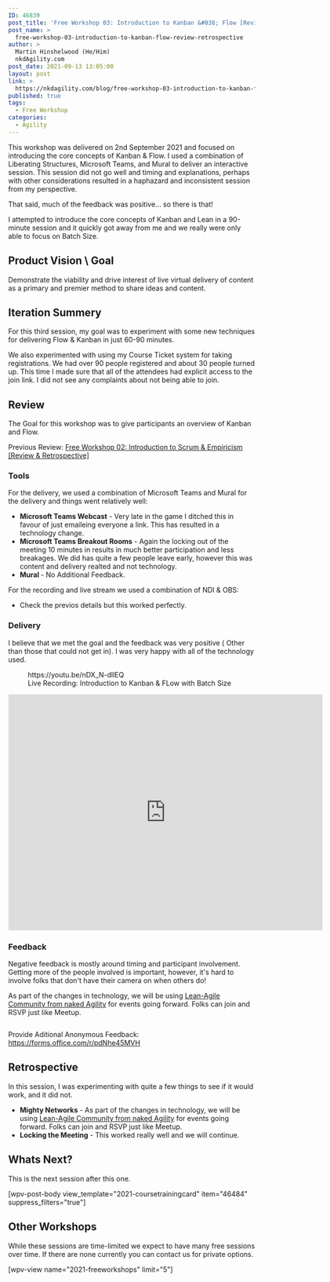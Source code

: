 ```yaml
---
ID: 46839
post_title: 'Free Workshop 03: Introduction to Kanban &#038; Flow [Review &#038; Retrospective]'
post_name: >
  free-workshop-03-introduction-to-kanban-flow-review-retrospective
author: >
  Martin Hinshelwood (He/Him)
  nkdAgility.com
post_date: 2021-09-13 13:05:00
layout: post
link: >
  https://nkdagility.com/blog/free-workshop-03-introduction-to-kanban-flow-review-retrospective/
published: true
tags:
  - Free Workshop
categories:
  - Agility
---
```

<!-- wp:paragraph {"dynamicAttributes":{"toolsetDSVersion":"230000"}} -->
<p>This workshop was delivered on 2nd September 2021 and focused on introducing the core concepts of Kanban &amp; Flow. I used a combination of Liberating Structures, Microsoft Teams, and Mural to deliver an interactive session. This session did not go well and timing and explanations, perhaps with other considerations resulted in a haphazard and inconsistent session from my perspective.</p>
<!-- /wp:paragraph -->

<!-- wp:paragraph {"dynamicAttributes":{"toolsetDSVersion":"230000"}} -->
<p>That said, much of the feedback was positive... so there is that!</p>
<!-- /wp:paragraph -->

<!-- wp:paragraph {"dynamicAttributes":{"toolsetDSVersion":"230000"}} -->
<p></p>
<!-- /wp:paragraph -->

<!-- wp:paragraph {"dynamicAttributes":{"toolsetDSVersion":"230000"}} -->
<p>I attempted to introduce the core concepts of Kanban and Lean in a 90-minute session and it quickly got away from me and we really were only able to focus on Batch Size.</p>
<!-- /wp:paragraph -->

<!-- wp:heading {"dynamicAttributes":{"toolsetDSVersion":"230000"}} -->
<h2 id="h-product-vision-goal">Product Vision \ Goal</h2>
<!-- /wp:heading -->

<!-- wp:paragraph {"dynamicAttributes":{"toolsetDSVersion":"230000"}} -->
<p>Demonstrate the viability and drive interest of live virtual delivery of content as a primary and premier method to share ideas and content.</p>
<!-- /wp:paragraph -->

<!-- wp:heading {"dynamicAttributes":{"toolsetDSVersion":"230000"}} -->
<h2 id="h-iteration-summery">Iteration Summery</h2>
<!-- /wp:heading -->

<!-- wp:paragraph {"dynamicAttributes":{"toolsetDSVersion":"230000"}} -->
<p>For this third session, my goal was to experiment with some new techniques for delivering Flow &amp; Kanban in just 60-90 minutes. </p>
<!-- /wp:paragraph -->

<!-- wp:paragraph {"dynamicAttributes":{"toolsetDSVersion":"230000"}} -->
<p>We also experimented with using my Course Ticket system for taking registrations. We had over 90 people registered and about 30 people turned up. This time I made sure that all of the attendees had explicit access to the join link. I did not see any complaints about not being able to join.</p>
<!-- /wp:paragraph -->

<!-- wp:heading {"dynamicAttributes":{"toolsetDSVersion":"230000"}} -->
<h2 id="h-review">Review</h2>
<!-- /wp:heading -->

<!-- wp:paragraph {"dynamicAttributes":{"toolsetDSVersion":"230000"}} -->
<p>The Goal for this workshop was to give participants an overview of Kanban and Flow.</p>
<!-- /wp:paragraph -->

<!-- wp:paragraph {"dynamicAttributes":{"toolsetDSVersion":"230000"}} -->
<p>Previous Review: <a href="https://nkdagility.com/blog/free-workshop-introduction-to-agility-and-building-awesome-teams-review-retrospective/"></a><a href="https://nkdagility.com/blog/free-workshop-02-introduction-to-scrum-empiricism-review-retrospective/">Free Workshop 02: Introduction to Scrum &amp; Empiricism [Review &amp; Retrospective]</a></p>
<!-- /wp:paragraph -->

<!-- wp:heading {"level":3,"dynamicAttributes":{"toolsetDSVersion":"230000"}} -->
<h3 id="h-tools">Tools</h3>
<!-- /wp:heading -->

<!-- wp:paragraph {"dynamicAttributes":{"toolsetDSVersion":"230000"}} -->
<p>For the delivery, we used a combination of Microsoft Teams and Mural for the delivery and things went relatively well:</p>
<!-- /wp:paragraph -->

<!-- wp:list -->
<ul><li><strong>Microsoft Teams Webcast</strong> - Very late in the game I ditched this in favour of just emaileing everyone a link. This has resulted in a technology change.</li><li><strong>Microsoft Teams Breakout Rooms</strong> -  Again the locking out of the meeting 10 minutes in results in much better participation and less breakages. We did has quite a few people leave early, however this was content and delivery realted and not technology.</li><li><strong>Mural </strong>- No Additional Feedback.</li></ul>
<!-- /wp:list -->

<!-- wp:paragraph {"dynamicAttributes":{"toolsetDSVersion":"230000"}} -->
<p>For the recording and live stream we used a combination of NDI &amp; OBS:</p>
<!-- /wp:paragraph -->

<!-- wp:list -->
<ul><li>Check the previos details but this worked perfectly.</li></ul>
<!-- /wp:list -->

<!-- wp:heading {"level":3,"dynamicAttributes":{"toolsetDSVersion":"230000"}} -->
<h3 id="h-delivery">Delivery</h3>
<!-- /wp:heading -->

<!-- wp:paragraph {"dynamicAttributes":{"toolsetDSVersion":"230000"}} -->
<p>I believe that we met the goal and the feedback was very positive ( Other than those that could not get in). I was very happy with all of the technology used.</p>
<!-- /wp:paragraph -->

<!-- wp:embed {"url":"https://youtu.be/nDX_N-dllEQ","type":"video","providerNameSlug":"youtube","responsive":true,"className":"wp-embed-aspect-16-9 wp-has-aspect-ratio"} -->
<figure class="wp-block-embed is-type-video is-provider-youtube wp-block-embed-youtube wp-embed-aspect-16-9 wp-has-aspect-ratio"><div class="wp-block-embed__wrapper">
https://youtu.be/nDX_N-dllEQ
</div><figcaption>Live Recording: Introduction to Kanban &amp; FLow with Batch Size</figcaption></figure>
<!-- /wp:embed -->

<!-- wp:html -->
<iframe src="https://app.mural.co/embed/f4cf1ce0-2bd4-474f-a389-0b9b3d80a55f" width="100%" height="480px" style="min-width: 640px; min-height: 480px; background-color: #f4f4f4; border: 1px solid #efefef" sandbox="allow-same-origin allow-scripts allow-modals allow-popups allow-popups-to-escape-sandbox">
</iframe>
<!-- /wp:html -->

<!-- wp:heading {"level":3,"dynamicAttributes":{"toolsetDSVersion":"230000"}} -->
<h3 id="h-feedback">Feedback</h3>
<!-- /wp:heading -->

<!-- wp:paragraph {"dynamicAttributes":{"toolsetDSVersion":"230000"}} -->
<p>Negative feedback is mostly around timing and participant involvement. Getting more of the people involved is important, however, it's hard to involve folks that don't have their camera on when others do!</p>
<!-- /wp:paragraph -->

<!-- wp:paragraph {"dynamicAttributes":{"toolsetDSVersion":"230000"}} -->
<p>As part of the changes in technology, we will be using <a href="https://community.nkdagility.com/">Lean-Agile Community from naked Agility</a> for events going forward. Folks can join and RSVP just like Meetup.</p>
<!-- /wp:paragraph -->

<!-- wp:image {"id":46847,"sizeSlug":"large","linkDestination":"none","dynamicAttributes":{"toolsetDSVersion":"230000"}} -->
<figure class="wp-block-image size-large"><img src="https://nkdagility.com/wp-content/uploads/2021/09/image-1-1232x720.png" alt="" class="wp-image-46847"/></figure>
<!-- /wp:image -->

<!-- wp:paragraph {"dynamicAttributes":{"toolsetDSVersion":"230000"}} -->
<p>Provide Aditional Anonymous Feedback: <a href="https://forms.office.com/r/pdNhe45MVH" target="_blank" rel="noreferrer noopener">https://forms.office.com/r/pdNhe45MVH</a></p>
<!-- /wp:paragraph -->

<!-- wp:heading {"dynamicAttributes":{"toolsetDSVersion":"230000"}} -->
<h2 id="h-retrospective">Retrospective</h2>
<!-- /wp:heading -->

<!-- wp:paragraph {"dynamicAttributes":{"toolsetDSVersion":"230000"}} -->
<p>In this session, I was experimenting with quite a few things to see if it would work, and it did not.</p>
<!-- /wp:paragraph -->

<!-- wp:list -->
<ul><li><strong>Mighty Networks</strong> - As part of the changes in technology, we will be using <a href="https://community.nkdagility.com/">Lean-Agile Community from naked Agility</a> for events going forward. Folks can join and RSVP just like Meetup.</li><li><strong>Locking the Meeting</strong> - This worked really well and we will continue.</li></ul>
<!-- /wp:list -->

<!-- wp:heading {"dynamicAttributes":{"toolsetDSVersion":"230000"}} -->
<h2 id="h-whats-next">Whats Next?</h2>
<!-- /wp:heading -->

<!-- wp:paragraph {"dynamicAttributes":{"toolsetDSVersion":"230000"}} -->
<p>This is the next session after this one.</p>
<!-- /wp:paragraph -->

<!-- wp:toolset-blocks/fields-and-text {"editorMode":"html"} -->
<div class="tb-fields-and-text" data-toolset-blocks-fields-and-text="1">[wpv-post-body view_template="2021-coursetrainingcard" item="46484" suppress_filters="true"]</div>
<!-- /wp:toolset-blocks/fields-and-text -->

<!-- wp:heading {"dynamicAttributes":{"toolsetDSVersion":"230000"}} -->
<h2 id="h-other-workshops">Other Workshops</h2>
<!-- /wp:heading -->

<!-- wp:paragraph {"dynamicAttributes":{"toolsetDSVersion":"230000"}} -->
<p>While these sessions are time-limited we expect to have many free sessions over time. If there are none currently you can contact us for private options.</p>
<!-- /wp:paragraph -->

<!-- wp:toolset-views/view-editor {"reduxStoreId":"views-editor-1631556528705","loading":true,"viewId":46380,"viewSlug":"2021-freeworkshops","wizardDone":true,"limit":5,"overrideLimit":true,"view":{"ID":"46380","post_title":"2021-FreeWorkshops","post_name":"2021-freeworkshops"},"viewName":"2021-FreeWorkshops"} -->
<div class="wp-block-toolset-views-view-editor wpv-gutenberg-view-wrapper-46380">[wpv-view name="2021-freeworkshops" limit="5"]</div>
<!-- /wp:toolset-views/view-editor -->